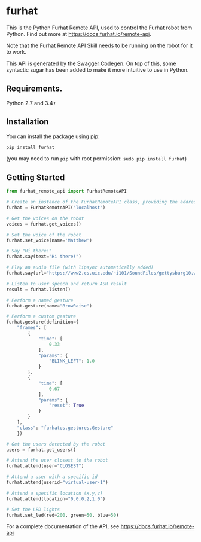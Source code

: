 # furhat
This is the Python Furhat Remote API, used to control the Furhat robot from Python. Find out more at https://docs.furhat.io/remote-api.

Note that the Furhat Remote API Skill needs to be running on the robot for it to work. 

This API is generated by the [Swagger Codegen](https://github.com/swagger-api/swagger-codegen). 
On top of this, some syntactic sugar has been added to make it more intuitive to use in Python. 

## Requirements.

Python 2.7 and 3.4+

## Installation 

You can install the package using pip:

```sh
pip install furhat
```
(you may need to run `pip` with root permission: `sudo pip install furhat`)

## Getting Started

```python
from furhat_remote_api import FurhatRemoteAPI

# Create an instance of the FurhatRemoteAPI class, providing the address of the robot or the SDK running the virtual robot
furhat = FurhatRemoteAPI("localhost")

# Get the voices on the robot
voices = furhat.get_voices()

# Set the voice of the robot
furhat.set_voice(name='Matthew')

# Say "Hi there!"
furhat.say(text="Hi there!")

# Play an audio file (with lipsync automatically added) 
furhat.say(url="https://www2.cs.uic.edu/~i101/SoundFiles/gettysburg10.wav", lipsync=True)

# Listen to user speech and return ASR result
result = furhat.listen()

# Perform a named gesture
furhat.gesture(name="BrowRaise")

# Perform a custom gesture
furhat.gesture(definition={
    "frames": [
        {
            "time": [
                0.33
            ],
            "params": {
                "BLINK_LEFT": 1.0
            }
        },
        {
            "time": [
                0.67
            ],
            "params": {
                "reset": True
            }
        }
    ],
    "class": "furhatos.gestures.Gesture"
    })

# Get the users detected by the robot 
users = furhat.get_users()

# Attend the user closest to the robot
furhat.attend(user="CLOSEST")

# Attend a user with a specific id
furhat.attend(userid="virtual-user-1")

# Attend a specific location (x,y,z)
furhat.attend(location="0.0,0.2,1.0")

# Set the LED lights
furhat.set_led(red=200, green=50, blue=50)
```

For a complete documentation of the API, see https://docs.furhat.io/remote-api
